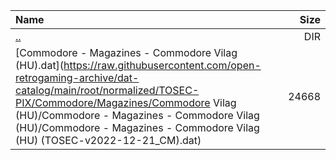 |Name|Size|
|:---|---:|
|[..](../index.html)|DIR|
|[Commodore - Magazines - Commodore Vilag (HU).dat](https://raw.githubusercontent.com/open-retrogaming-archive/dat-catalog/main/root/normalized/TOSEC-PIX/Commodore/Magazines/Commodore Vilag (HU)/Commodore - Magazines - Commodore Vilag (HU)/Commodore - Magazines - Commodore Vilag (HU) (TOSEC-v2022-12-21_CM).dat)|24668|
